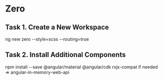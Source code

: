 # Zero

## Task 1. Create a New Workspace
ng new zero --style=scss --routing=true

## Task 2. Install Additional Components
npm install --save @angular/material @angular/cdk rxjs-compat
if needed => angular-in-memory-web-api